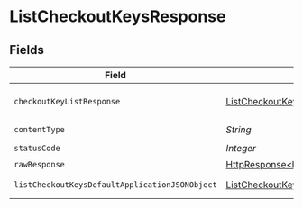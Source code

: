 # ListCheckoutKeysResponse


## Fields

| Field                                                                                                                    | Type                                                                                                                     | Required                                                                                                                 | Description                                                                                                              |
| ------------------------------------------------------------------------------------------------------------------------ | ------------------------------------------------------------------------------------------------------------------------ | ------------------------------------------------------------------------------------------------------------------------ | ------------------------------------------------------------------------------------------------------------------------ |
| `checkoutKeyListResponse`                                                                                                | [ListCheckoutKeysCheckoutKeyListResponse](../../models/operations/ListCheckoutKeysCheckoutKeyListResponse.md)            | :heavy_minus_sign:                                                                                                       | A sequence of checkout keys.                                                                                             |
| `contentType`                                                                                                            | *String*                                                                                                                 | :heavy_check_mark:                                                                                                       | N/A                                                                                                                      |
| `statusCode`                                                                                                             | *Integer*                                                                                                                | :heavy_check_mark:                                                                                                       | N/A                                                                                                                      |
| `rawResponse`                                                                                                            | [HttpResponse<byte[]>](https://docs.oracle.com/en/java/javase/11/docs/api/java.net.http/java/net/http/HttpResponse.html) | :heavy_minus_sign:                                                                                                       | N/A                                                                                                                      |
| `listCheckoutKeysDefaultApplicationJSONObject`                                                                           | [ListCheckoutKeysDefaultApplicationJSON](../../models/operations/ListCheckoutKeysDefaultApplicationJSON.md)              | :heavy_minus_sign:                                                                                                       | Error response.                                                                                                          |